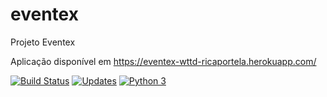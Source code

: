 # eventex
Projeto Eventex

Aplicação disponível em https://eventex-wttd-ricaportela.herokuapp.com/

[![Build Status](https://travis-ci.org/ricaportela/eventex.svg?branch=master)](https://travis-ci.org/ricaportela/eventex)
[![Updates](https://pyup.io/repos/github/ricaportela/eventex/shield.svg)](https://pyup.io/repos/github/ricaportela/eventex/)
[![Python 3](https://pyup.io/repos/github/ricaportela/eventex/python-3-shield.svg)](https://pyup.io/repos/github/ricaportela/eventex/)
